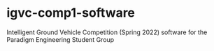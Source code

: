 # igvc-comp1-software
Intelligent Ground Vehicle Competition (Spring 2022) software for the Paradigm Engineering Student Group

